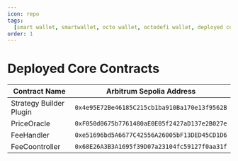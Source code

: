 ```yaml
---
icon: repo
tags:
  [smart wallet, smartwallet, octo wallet, octodefi wallet, deployed contracts]
order: 1
---
```


# Deployed Core Contracts

| Contract Name           | Arbitrum Sepolia Address                     |
| ----------------------- | -------------------------------------------- |
| Strategy Builder Plugin | `0x4e95E72Be46185C215cb1ba910Ba170e13f9562B` |
| PriceOracle             | `0xF050d0675b7761480aE0E05f2427aD137e2B027e` |
| FeeHandler              | `0xe51696bd5A6677C42556A26005bF13DED45CD1D6` |
| FeeCoontroller          | `0x68E26A3B3A1695f39D07a23104fc59127f0aa31f` |

<!-- # Deployed Action Contracts

# Deplloyed Condition Contracts -->
